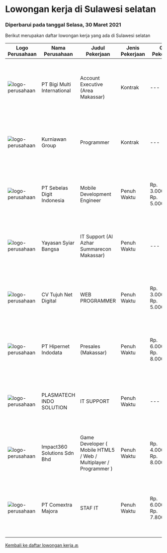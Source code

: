 
  # Lowongan kerja di Sulawesi selatan

  ### Diperbarui pada tanggal Selasa, 30 Maret 2021

  Berikut merupakan daftar lowongan kerja yang ada di Sulawesi selatan

  |Logo Perusahaan | Nama Perusahaan | Judul Pekerjaan | Jenis Pekerjaan | Gaji Pekerjaan | Lokasi | Deskripsi | Tanggal diunggah | Pranala |
  | -------------- | --------------- | --------------- | --------- | --------- | -------------- | ------- | ----------- | ----------- |
  |![logo-perusahaan](https://image-service-cdn.seek.com.au/0c18fec6b112137679fd87a61aca854bfaf25188/ee4dce1061f3f616224767ad58cb2fc751b8d2dc)|PT Bigi Multi International|Account Executive (Area Makassar)|Kontrak|---|Makassar|Kualifikasi :  Berusia maksimal 35 tahun Pendidikan minimal D3 Memiliki pengalaman di bidang yang sama minimal 2 tahun Mampu mempresentasikan product...|Kamis, 25 Maret 2021|https://www.jobstreet.co.id/id/job/account-executive-area-makassar-3482021?token=0~32e0a482-edd6-477e-9809-4a508cc50319&sectionRank=1&jobId=jobstreet-id-job-3482021|
|![logo-perusahaan](https://image-service-cdn.seek.com.au/a1a31fde4bd5654a375321f16119ce66b8da3dc0/ee4dce1061f3f616224767ad58cb2fc751b8d2dc)|Kurniawan Group|Programmer|Kontrak|---|Makassar|PT. Aptana Citra Solusindo yang merupakan satu dari beberapa anak Perusahaan Kurniawan Group membutuhkan Programmer di wilayah Makassar dengan...|Senin, 22 Maret 2021|https://www.jobstreet.co.id/id/job/programmer-3487303?token=0~32e0a482-edd6-477e-9809-4a508cc50319&sectionRank=2&jobId=jobstreet-id-job-3487303|
|![logo-perusahaan](https://image-service-cdn.seek.com.au/ee0bae091c426a465b832ca4bf04489104d9852e/ee4dce1061f3f616224767ad58cb2fc751b8d2dc)|PT Sebelas Digit Indonesia|Mobile Development Engineer|Penuh Waktu|Rp. 3.000.000-Rp. 5.000.000|Makassar|Kualifikasi : Pendidikan Minimal S1 untuk Jurusan Teknik / Ilmu Komputer atau memiliki penglaman kerja yang setara Pengalaman minimal 1 tahun sebagai...|Sabtu, 27 Maret 2021|https://www.jobstreet.co.id/id/job/mobile-development-engineer-3492525?token=0~32e0a482-edd6-477e-9809-4a508cc50319&sectionRank=3&jobId=jobstreet-id-job-3492525|
|![logo-perusahaan](https://image-service-cdn.seek.com.au/79033bc286937f16fa47f90ee952d5f752185745/ee4dce1061f3f616224767ad58cb2fc751b8d2dc)|Yayasan Syiar Bangsa|IT Support (Al Azhar Summarecon Makassar)|Penuh Waktu|---|Makassar|Work location: Al Azhar Summarecon Makassar Job Description : Monitoring and maintaining computer systems, application, internet and network;...|Senin, 15 Maret 2021|https://www.jobstreet.co.id/id/job/it-support-al-azhar-summarecon-makassar-3481475?token=0~32e0a482-edd6-477e-9809-4a508cc50319&sectionRank=4&jobId=jobstreet-id-job-3481475|
|![logo-perusahaan](https://us.123rf.com/450wm/pavelstasevich/pavelstasevich1811/pavelstasevich181101027/112815900-stock-vector-no-image-available-icon-flat-vector.jpg?ver=6)|CV Tujuh Net Digital|WEB PROGRAMMER|Penuh Waktu|Rp. 3.000.000-Rp. 5.000.000|Makassar|Lowongan Kerja WEB PROGRAMMER7Nett Digital adalah perusahaan yang berbasis Informasi Teknologi.Management kami mempunyai latar belakang di dunia...|Jumat, 19 Maret 2021|https://www.jobstreet.co.id/id/job/web-programmer-3485534?token=0~32e0a482-edd6-477e-9809-4a508cc50319&sectionRank=5&jobId=jobstreet-id-job-3485534|
|![logo-perusahaan](https://image-service-cdn.seek.com.au/10c421bd226b07c7b271d7c5e630a6b1efa36d67/ee4dce1061f3f616224767ad58cb2fc751b8d2dc)|PT Hipernet Indodata|Presales (Makassar)|Penuh Waktu|Rp. 6.000.000-Rp. 8.000.000|Makassar|Requirement: Age maximum 30 years old Minimum Bachelor degree from Computer Science (Computer Engineering, Information System, Information...|Sabtu, 13 Maret 2021|https://www.jobstreet.co.id/id/job/presales-makassar-3474009?token=0~32e0a482-edd6-477e-9809-4a508cc50319&sectionRank=6&jobId=jobstreet-id-job-3474009|
|![logo-perusahaan](https://image-service-cdn.seek.com.au/73f6c2f8ab5a3c7bbaa52659a4026ff5dcf8d23b/ee4dce1061f3f616224767ad58cb2fc751b8d2dc)|PLASMATECH INDO SOLUTION|IT SUPPORT|Penuh Waktu|---|Makassar|JOB DESCRIPTION Usia &lt;=32 tahun Bisa bahasa pemrograman PHP/MYSQL Mengerti instalasi software2 windows Mengerti troubleshout jaringan. Punya...|Senin, 08 Maret 2021|https://www.jobstreet.co.id/id/job/it-support-3475961?token=0~32e0a482-edd6-477e-9809-4a508cc50319&sectionRank=7&jobId=jobstreet-id-job-3475961|
|![logo-perusahaan](https://image-service-cdn.seek.com.au/06b729438205195a03d4bcec08ce1ddd5d9c1576/ee4dce1061f3f616224767ad58cb2fc751b8d2dc)|Impact360 Solutions Sdn Bhd|Game Developer ( Mobile HTML5 / Web / Multiplayer / Programmer )|Penuh Waktu|Rp. 4.000.000-Rp. 8.000.000|Sulawesi Selatan|We are hiring remote HTML5 game developers from all parts of Indonesia. If you have real experience building HTML5 games or applications, you're...|Kamis, 11 Maret 2021|https://www.jobstreet.co.id/id/job/game-developer-mobile-html5-web-multiplayer-programmer-4503754/origin/my?token=0~32e0a482-edd6-477e-9809-4a508cc50319&sectionRank=8&jobId=jobstreet-my-job-4503754|
|![logo-perusahaan](https://image-service-cdn.seek.com.au/afa5d83b7a8f13a10b32e054f08b7dbce624d2b2/ee4dce1061f3f616224767ad58cb2fc751b8d2dc)|PT Comextra Majora|STAF IT|Penuh Waktu|Rp. 6.000.000-Rp. 7.800.000|Makassar|Tugas dan tanggung jawab : Membuat dan mendesain program Melakukan perubahan program sesuai perkembangan dan kebutuhan Perusahaan Melakukan pemasangan...|Jumat, 05 Maret 2021|https://www.jobstreet.co.id/id/job/staf-it-3474571?token=0~32e0a482-edd6-477e-9809-4a508cc50319&sectionRank=9&jobId=jobstreet-id-job-3474571|


  [Kembali ke daftar lowongan kerja 🔙](../README.md#daftar-lowongan-kerja)
  